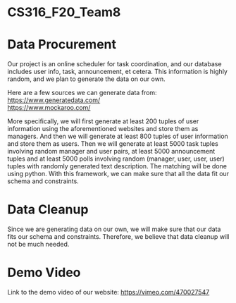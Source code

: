 # CS316_F20_Team8
# Data Procurement
Our project is an online scheduler for task coordination, and our database includes user info, task, announcement, et cetera. This information is highly random, and we plan to generate the data on our own.

Here are a few sources we can generate data from:  
https://www.generatedata.com/  
https://www.mockaroo.com/  

More specifically, we will first generate at least 200 tuples of user information using the aforementioned websites and store them as managers. And then we will generate at least 800 tuples of user information and store them as users. Then we will generate at least 5000 task tuples involving random manager and user pairs, at least 5000 announcement tuples and at least 5000 polls involving random (manager, user, user, user) tuples with randomly generated text description.  The matching will be done using python. With this framework, we can make sure that all the data fit our schema and constraints.

# Data Cleanup
Since we are generating data on our own, we will make sure that our data fits our schema and constraints. Therefore, we believe that data cleanup will not be much needed.


# Demo Video

Link to the demo video of our website:
https://vimeo.com/470027547
